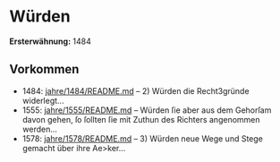 # Würden

**Ersterwähnung:** 1484

## Vorkommen
- 1484: [jahre/1484/README.md](../jahre/1484/README.md) – 2) Würden die
Recht3gründe widerlegt...
- 1555: [jahre/1555/README.md](../jahre/1555/README.md) – Würden ſie aber aus dem Gehorſam davon
gehen, ſo ſollten ſie mit Zuthun des Richters angenommen
werden...
- 1578: [jahre/1578/README.md](../jahre/1578/README.md) – 3) Würden neue Wege und Stege gemacht über ihre
Ae>ker...
